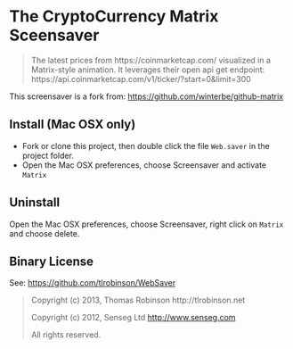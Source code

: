 The CryptoCurrency Matrix Sceensaver
====================

<blockquote>The latest prices from https://coinmarketcap.com/ visualized in a Matrix-style animation. It leverages their open api get endpoint: https://api.coinmarketcap.com/v1/ticker/?start=0&limit=300</blockquote>

This screensaver is a fork from: https://github.com/winterbe/github-matrix

## Install (Mac OSX only)

* Fork or clone this project, then double click the file `Web.saver` in the project folder.
* Open the Mac OSX preferences, choose Screensaver and activate `Matrix`

## Uninstall

Open the Mac OSX preferences, choose Screensaver, right click on `Matrix` and choose delete.


## Binary License

See: https://github.com/tlrobinson/WebSaver

<blockquote>
Copyright (c) 2013, Thomas Robinson http://tlrobinson.net

Copyright (c) 2012, Senseg Ltd http://www.senseg.com

All rights reserved.
</blockquote>
